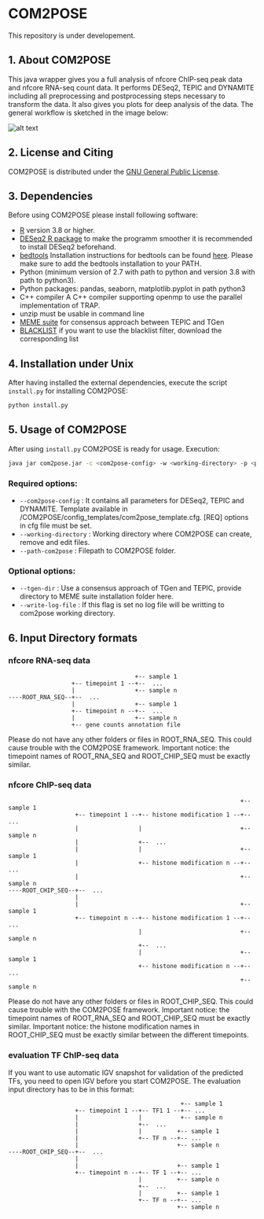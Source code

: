 # COM2POSE

This repository is under developement.

## 1. About COM2POSE


This java wrapper gives you a full analysis of nfcore ChIP-seq peak data and nfcore RNA-seq count data. It performs DESeq2, TEPIC and DYNAMITE including all  preprocessing and postprocessing steps necessary to transform the data. It also gives you plots for deep analysis of the data. The general workflow is sketched in the image below:

![alt text](https://github.com/biomedbigdata/COM2POSE/blob/master/COM2POSE_framework.png)

## 2. License and Citing

COM2POSE is distributed under the [GNU General Public License](https://www.gnu.org/licenses/gpl-3.0.en.html).

## 3. Dependencies

Before using COM2POSE please install following software:

- [R](https://cran.r-project.org/bin/windows/base/) version 3.8 or higher.
- [DESeq2 R package](http://bioconductor.org/packages/release/bioc/html/DESeq2.html) to make the programm smoother it is recommended to install DESeq2 beforehand.
- [bedtools](https://github.com/arq5x/bedtools2) Installation instructions for bedtools can be found [here](https://bedtools.readthedocs.io/en/latest/content/installation.html). Please make sure to add the bedtools installation to your PATH.
- Python (minimum version of 2.7 with path to python and version 3.8 with path to python3).
- Python packages: pandas, seaborn, matplotlib.pyplot in path python3
- C++ compiler A C++ compiler supporting openmp to use the parallel implementation of TRAP.
- unzip must be usable in command line
- [MEME suite](http://meme-suite.org/doc/download.html) for consensus approach between TEPIC and TGen
- [BLACKLIST](https://github.com/Boyle-Lab/Blacklist/tree/master/lists) if you want to use the blacklist filter, download the corresponding list

## 4. Installation under Unix

After having installed the external dependencies, execute the script `install.py` for installing COM2POSE:

```sh
python install.py
```
## 5. Usage of COM2POSE

After using `install.py` COM2POSE is ready for usage. 
Execution:
```sh
java jar com2pose.jar -c <com2pose-config> -w <working-directory> -p <path-com2pose> [-t <tgen-dir>] [-l]
```

### Required options: 
- `--com2pose-config` : It contains all parameters for DESeq2, TEPIC and DYNAMITE. Template available in /COM2POSE/config_templates/com2pose_template.cfg. [REQ] options in cfg file must be set.
- `--working-directory` : Working directory where COM2POSE can create, remove and edit files.
- `--path-com2pose` : Filepath to COM2POSE folder.

### Optional options: 
- `--tgen-dir` : Use a consensus approach of TGen and TEPIC, provide directory to MEME suite installation folder here.
- `--write-log-file` : If this flag is set no log file will be writting to com2pose working directory.

## 6. Input Directory formats

### nfcore RNA-seq data
```
                                    +-- sample 1
                  +-- timepoint 1 --+--  ...
                  |                 +-- sample n
----ROOT_RNA_SEQ--+--  ...
                  |                 +-- sample 1
                  +-- timepoint n --+--  ...
                  |                 +-- sample n
                  +-- gene counts annotation file
```
Please do not have any other folders or files in ROOT_RNA_SEQ. This could cause trouble with the COM2POSE framework.
Important notice: the timepoint names of ROOT_RNA_SEQ and ROOT_CHIP_SEQ must be exactly similar. 

### nfcore ChIP-seq data
```
                                                                  +-- sample 1
                   +-- timepoint 1 --+-- histone modification 1 --+-- ...
                   |                 |                            +-- sample n
                   |                 +--  ...
                   |                 |                            +-- sample 1
                   |                 +-- histone modification n --+-- ...
                   |                                              +-- sample n
----ROOT_CHIP_SEQ--+--  ...
                   |
                   |                                              +-- sample 1
                   +-- timepoint n --+-- histone modification 1 --+-- ...
                                     |                            +-- sample n
                                     +--  ...
                                     |                            +-- sample 1
                                     +-- histone modification n --+-- ...
                                                                  +-- sample n
```
Please do not have any other folders or files in ROOT_CHIP_SEQ. This could cause trouble with the COM2POSE framework.
Important notice: the timepoint names of ROOT_RNA_SEQ and ROOT_CHIP_SEQ must be exactly similar. 
Important notice: the histone modification names in ROOT_CHIP_SEQ must be exactly similar between the different timepoints.

### evaluation TF ChIP-seq data

If you want to use automatic IGV snapshot for validation of the predicted TFs, you need to open IGV before you start COM2POSE.
The evaluation input directory has to be in this format:
```
                                                 +-- sample 1
                   +-- timepoint 1 --+-- TF1 1 --+-- ...
                   |                 |           +-- sample n
                   |                 +--  ...
                   |                 |          +-- sample 1
                   |                 +-- TF n --+-- ...
                   |                            +-- sample n
----ROOT_CHIP_SEQ--+--  ...
                   |
                   |                            +-- sample 1
                   +-- timepoint n --+-- TF 1 --+-- ...
                                     |          +-- sample n
                                     +--  ...
                                     |          +-- sample 1
                                     +-- TF n --+-- ...
                                                +-- sample n
```
